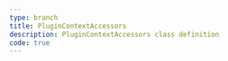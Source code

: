 ```yaml
---
type: branch
title: PluginContextAccessors
description: PluginContextAccessors class definition
code: true
---
```

<RedirectToFirstChild />
